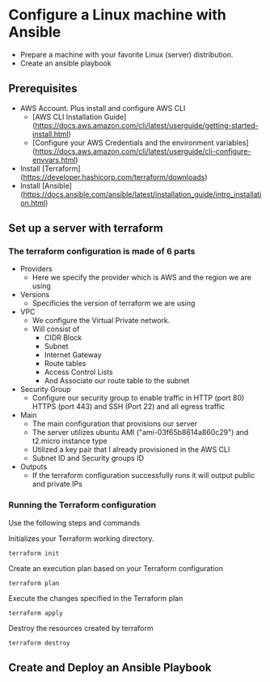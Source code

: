 # Configure a Linux machine with Ansible

* Prepare a machine with your favorite Linux (server) distribution.
* Create an ansible playbook

## Prerequisites 
* AWS Account. Plus install and configure AWS CLI 
  - [AWS CLI Installation Guide]  (https://docs.aws.amazon.com/cli/latest/userguide/getting-started-install.html)
  - [Configure your AWS Credentials and  the environment variables] (https://docs.aws.amazon.com/cli/latest/userguide/cli-configure-envvars.html)
* Install [Terraform] (https://developer.hashicorp.com/terraform/downloads)
* Install [Ansible] (https://docs.ansible.com/ansible/latest/installation_guide/intro_installation.html)

## Set up a server with terraform

### The terraform configuration is made of 6 parts

* Providers
  - Here we specify the provider which is AWS and the region we are using
* Versions
  - Specificies the version of terraform we are using
* VPC
  - We configure the Virtual Private network.
  - Will consist of 
      - CIDR Block
      - Subnet
      - Internet Gateway
      - Route tables
      - Access Control Lists
      - And Associate our route table to the subnet
* Security Group
  - Configure our security group to enable traffic in HTTP (port 80) HTTPS (port 443) and SSH (Port 22) and all egress traffic
* Main
  - The main configuration that provisions our server
  - The server utilizes ubuntu AMI ("ami-03f65b8614a860c29") and t2.micro instance type
  - Utilized a key pair that I already provisioned in the AWS CLI
  - Subnet ID and Security groups ID
* Outputs
  - If the terraform configuration successfully runs it will output public and private IPs

### Running the Terraform configuration 
Use the following steps and commands

Initializes your Terraform working directory.
```
terraform init
```
Create an execution plan based on your Terraform configuration
```
terraform plan
```
Execute the changes specified in the Terraform plan
```
terraform apply
```
Destroy the resources created by terraform
```
terraform destroy
```

## Create and Deploy an Ansible Playbook


